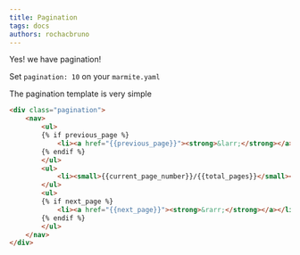 ```yaml
---
title: Pagination
tags: docs
authors: rochacbruno
---
```


Yes! we have pagination!

Set `pagination: 10` on your `marmite.yaml`



The pagination template is very simple


```html
<div class="pagination">
    <nav>
        <ul>
        {% if previous_page %}
            <li><a href="{{previous_page}}"><strong>&larr;</strong></a></li>
        {% endif %}
        </ul>
        <ul>
            <li><small>{{current_page_number}}/{{total_pages}}</small></li>
        </ul>
        <ul>
        {% if next_page %}
            <li><a href="{{next_page}}"><strong>&rarr;</strong></a></li>
        {% endif %}
        </ul>
    </nav>
</div>
```
